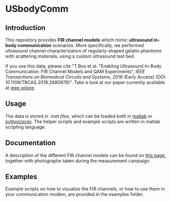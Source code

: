 # USbodyComm

## Introduction

This repository provides **FIR channel models** which mimic **ultrasound in-body communication** scenarios.
More specifically, we performed ultrasound channel characterization of regularly-shaped gelatin phantoms with scattering materials, using a custom ultrasound test bed.

If you use this data, please cite "T.Bos et al. "Enabling Ultrasound In-Body Communication: FIR Channel Models and QAM Experiments", *IEEE Transactions on Biomedical Circuits and Systems*, 2018 (Early Access) (DOI 10.1109/TBCAS.2018.2880878)".
Take a look at our paper currently available at [ieee xplore](https://ieeexplore.ieee.org/document/8531730).

## Usage

The data is stored in *.mat files*, which can be loaded both in [matlab](https://nl.mathworks.com/) or [python/scipi](https://www.scipy.org/).
The helper scripts and example scripts are written in matlab scripting language.

## Documentation

A description of the different FIR channel models can be found on [this page](doc/readme.md), together with photographs taken during the measurement campaign.

## Examples

Example scripts on how to visualize the FIR channels, or how to use them in your communication modem, are provided in the examples folder.
